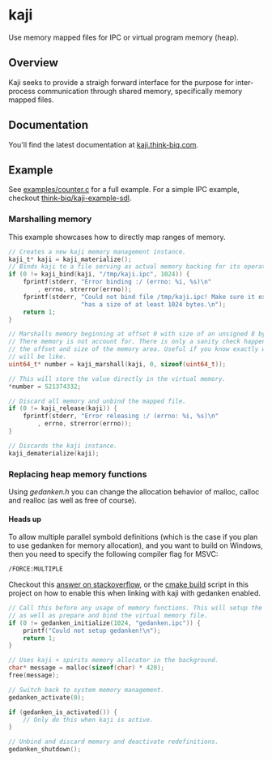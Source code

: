 # kaji

Use memory mapped files for IPC or virtual program memory (heap).

## Overview

Kaji seeks to provide a straigh forward interface for the purpose for inter-process
communication through shared memory, specifically memory mapped files.

## Documentation

You'll find the latest documentation at [kaji.think-biq.com](https://kaji.think-biq.com).

## Example

See [examples/counter.c](examples/counter.c) for a full example.
For a simple IPC example, checkout [think-biq/kaji-example-sdl](https://github.com/think-biq/kaji-example-sdl).

### Marshalling memory

This example showcases how to directly map ranges of memory.

```c
// Creates a new kaji memory management instance.
kaji_t* kaji = kaji_materialize();
// Binds kaji to a file serving as actual memory backing for its operations.
if (0 != kaji_bind(kaji, "/tmp/kaji.ipc", 1024)) {
	fprintf(stderr, "Error binding :/ (errno: %i, %s)\n"
		, errno, strerror(errno));
	fprintf(stderr, "Could not bind file /tmp/kaji.ipc! Make sure it exists and"
					"has a size of at least 1024 bytes.\n");
	return 1;
}

// Marshalls memory beginning at offset 0 with size of an unsigned 8 byte integer.
// There memory is not account for. There is only a sanity check happening regarding
// the offset and size of the memory area. Useful if you know exactly what the layout
// will be like.
uint64_t* number = kaji_marshall(kaji, 0, sizeof(uint64_t));

// This will store the value directly in the virtual memory.
*number = 521374332;

// Discard all memory and unbind the mapped file.
if (0 != kaji_release(kaji)) {
	fprintf(stderr, "Error releasing :/ (errno: %i, %s)\n"
		, errno, strerror(errno));
}

// Discards the kaji instance.
kaji_dematerialize(kaji);
```

### Replacing heap memory functions

Using *gedanken.h* you can change the allocation behavior of malloc, calloc and realloc (as well as free of course).

#### Heads up

To allow multiple parallel symbold definitions (which is the case if you plan to use gedanken for memory allocation), and you want to build on Windows, then you need to specify the following compiler flag for MSVC:
```bash
/FORCE:MULTIPLE
```
Checkout this [answer on stackoverflow](https://stackoverflow.com/a/58010840), or the [cmake build](CMakeLists.txt) script in this project on how to enable this when linking with kaji with gedanken enabled.

```c
// Call this before any usage of memory functions. This will setup the redefinitions
// as well as prepare and bind the virtual memory file.
if (0 != gedanken_initialize(1024, "gedanken.ipc")) {
	printf("Could not setup gedanken!\n");
	return 1;
}

// Uses kaji + spirits memory allocator in the background.
char* message = malloc(sizeof(char) * 420);
free(message);

// Switch back to system memory management.
gedanken_activate(0);

if (gedanken_is_activated()) {
	// Only do this when kaji is active.
}

// Unbind and discard memory and deactivate redefinitions.
gedanken_shutdown();
```